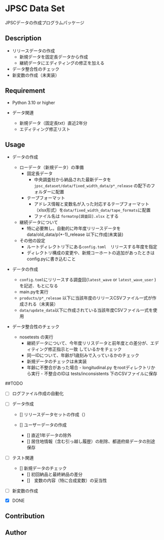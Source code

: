 JPSC Data Set
====
JPSCデータの作成プログラムパッケージ


## Description
- リリースデータの作成
	- 新規データを固定長データから作成
	- 継続データにエディティングの修正を加える
- データ整合性のチェック
- 新変数の作成（未実装）

## Requirement
- Python 3.10 or higher


- データ関連
	- 新規データ（固定長txt）直近2年分
	- エディティング修正リスト
	 
## Usage
- データの作成
	- ローデータ（新規データ）の準備
		- 固定長データ
			- 中央調査社から納品された最新データを`jpsc_dataset/data/fixed_width_data/p*_release`
			の配下のフォルダーに配置
		- テープフォーマット
			- アドレス情報と変数名が入った対応するテープフォーマット（xlsx形式）を`data/fixed_width_data/tape_formats`に配置
			- ファイル名は `formatnp[調査回].xlsx` とする
	- 継続データについて
		- 特に必要無し。自動的に昨年度リリースデータをdata/old_data/p(*-1)_release 以下に作成(未実装)
	- その他の設定
		- ルートディレクトリ下にある`config.toml`　リリースする年度を指定
		- ディレクトリ構成の変更や、新規コーホートの追加があったときはconfig.pyに書き込むこと


- データの作成
	- ``config.toml``にリリースする調査回(`latest_wave` or `latest_wave_user` )を記述．もとになる
	-  main.pyを実行
	- `products/p*_relesae` 以下に当該年度のリリースCSVファイル一式が作成される（未実装）
	- `data/update_data`以下に作成されている当該年度CSVファイル一式を使用


- データ整合性のチェック
	- nosetests の実行
		- 継続データについて、今年度リリスデータと前年度との差分が、エディティング修正指示と一致
		しているかをチェック
		- 同一IDについて、年齢が1歳刻みで入っているかのチェック
		- 新規データのチェックは未実装
       - 年齢に不整合があった場合
                - longitudinal.py をrootディレクトリから実行
                - 不整合のIDは tests/inconsistents 下のCSVファイルに保存



##TODO
- [ ] ログファイル作成の自動化


- [ ] データ作成
    - [] リリースデータセットの作成（）

    - [] ユーザーデータの作成
        - [] 直近1年データの除外
        - [] 居住地情報（含む引っ越し履歴）の削除、都道府県データの別途保存
    
- [ ] テスト関連
    - [] 新規データのチェック
        - [] 初回納品と最終納品の差分
        - []　変数の内容（特に合成変数）の妥当性

- [ ] 新変数の作成
	
- [x] DONE


## Contribution


## Author
